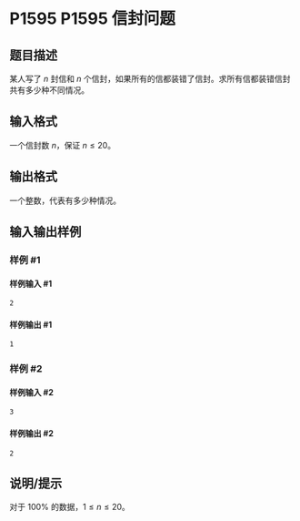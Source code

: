 # P1595 P1595 信封问题

## 题目描述

某人写了 $n$ 封信和 $n$ 个信封，如果所有的信都装错了信封。求所有信都装错信封共有多少种不同情况。

## 输入格式

一个信封数 $n$，保证 $n \le 20$。

## 输出格式

一个整数，代表有多少种情况。

## 输入输出样例

### 样例 #1

#### 样例输入 #1

```
2
```

#### 样例输出 #1

```
1
```

### 样例 #2

#### 样例输入 #2

```
3
```

#### 样例输出 #2

```
2
```

## 说明/提示

对于 $100 \%$ 的数据，$1 \le n \le 20$。
